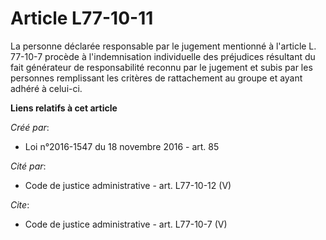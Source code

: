 # Article L77-10-11

La personne déclarée responsable par le jugement mentionné à l'article L. 77-10-7 procède à l'indemnisation individuelle des
préjudices résultant du fait générateur de responsabilité reconnu par le jugement et subis par les personnes remplissant les
critères de rattachement au groupe et ayant adhéré à celui-ci.

**Liens relatifs à cet article**

_Créé par_:

  - Loi n°2016-1547 du 18 novembre 2016 - art. 85

_Cité par_:

  - Code de justice administrative - art. L77-10-12 (V)

_Cite_:

  - Code de justice administrative - art. L77-10-7 (V)
